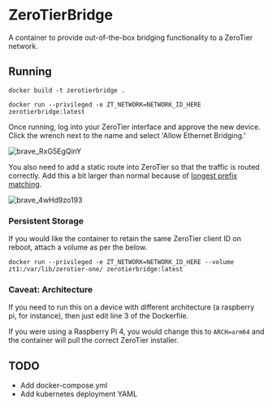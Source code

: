 # ZeroTierBridge

A container to provide out-of-the-box bridging functionality to a ZeroTier network.

## Running

`docker build -t zerotierbridge .`

`docker run --privileged -e ZT_NETWORK=NETWORK_ID_HERE zerotierbridge:latest`

Once running, log into your ZeroTier interface and approve the new device. Click the wrench next to the name and select 'Allow Ethernet Bridging.'

![brave_RxG5EgQinY](https://user-images.githubusercontent.com/1135584/129230874-76f80345-5389-46f7-b892-0692f41be20b.png)

You also need to add a static route into ZeroTier so that the traffic is routed correctly. Add this a bit larger than normal because of [longest prefix matching](https://en.wikipedia.org/wiki/Longest_prefix_match).

![brave_4wHd9zo193](https://user-images.githubusercontent.com/1135584/129230132-11bcfb72-7d9b-4b40-a4e5-72130c583077.png)

### Persistent Storage

If you would like the container to retain the same ZeroTier client ID on reboot, attach a volume as per the below.

`docker run --privileged -e ZT_NETWORK=NETWORK_ID_HERE --volume zt1:/var/lib/zerotier-one/ zerotierbridge:latest`

### Caveat: Architecture

If you need to run this on a device with different architecture (a raspberry pi, for instance), then just edit line 3 of the Dockerfile.

If you were using a Raspberry Pi 4, you would change this to `ARCH=arm64` and the container will pull the correct ZeroTier installer.

## TODO

- Add docker-compose.yml
- Add kubernetes deployment YAML
